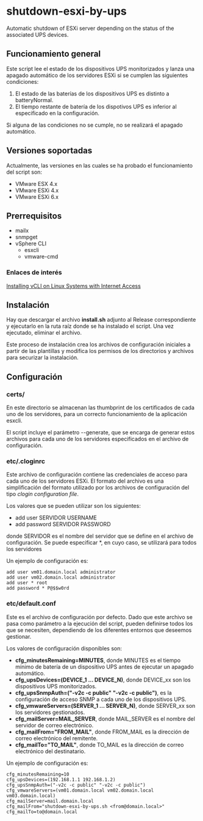 # shutdown-esxi-by-ups

Automatic shutdown of ESXi server depending on the status of the associated UPS devices.

## Funcionamiento general

Este script lee el estado de los dispositivos UPS monitorizados y lanza una apagado automático de los servidores ESXi si se cumplen las siguientes condiciones:

1. El estado de las baterías de los dispositivos UPS es distinto a batteryNormal.
2. El tiempo restante de batería de los dispotivos UPS es inferior al especificado en la configuración.

Si alguna de las condiciones no se cumple, no se realizará el apagado automático.

## Versiones soportadas

Actualmente, las versiones en las cuales se ha probado el funcionamiento del script son:

- VMware ESX 4.x
- VMware ESXi 4.x
- VMware ESXi 6.x

## Prerrequisitos

- mailx
- snmpget
- vSphere CLI
  - esxcli
  - vmware-cmd

### Enlaces de interés

[Installing vCLI on Linux Systems with Internet Access](https://pubs.vmware.com/vsphere-6-0/index.jsp?topic=%2Fcom.vmware.vcli.getstart.doc%2Fcli_install.4.5.html)

## Instalación

Hay que descargar el archivo **install.sh** adjunto al Release correspondiente y ejecutarlo en la ruta raíz donde se ha instalado el script. Una vez ejecutado, eliminar el archivo.

Este proceso de instalación crea los archivos de configuración iniciales a partir de las plantillas y modifica los permisos de los directorios y archivos para securizar la instalación.

## Configuración

### certs/

En este directorio se almacenan las thumbprint de los certificados de cada uno de los servidores, para un correcto funcionamiento de la aplicación esxcli.

El script incluye el parámetro --generate, que se encarga de generar estos archivos para cada uno de los servidores especificados en el archivo de configuración.

### etc/.cloginrc

Este archivo de configuración contiene las credenciales de acceso para cada uno de los servidores ESXi. El formato del archivo es una simplificación del formato utilizado por los archivos de configuración del tipo *clogin configuration file*.

Los valores que se pueden utilizar son los siguientes:

- add user SERVIDOR USERNAME
- add password SERVIDOR PASSWORD

donde SERVIDOR es el nombre del servidor que se define en el archivo de configuración. Se puede especificar *, en cuyo caso, se utilizará para todos los servidores

Un ejemplo de configuración es:

```
add user vm01.domain.local administrator
add user vm02.domain.local administrator
add user * root
add password * P@$$w0rd
```

### etc/default.conf

Este es el archivo de configuración por defecto. Dado que este archivo se pasa como parámetro a la ejecución del script, pueden definirse todos los que se necesiten, dependiendo de los diferentes entornos que deseemos gestionar.

Los valores de configuración disponibles son:

- **cfg_minutesRemaining=MINUTES**, donde MINUTES es el tiempo mínimo de batería de un dispositivo UPS antes de ejecutar un apagado automático.
- **cfg_upsDevices=(DEVICE_1 ... DEVICE_N)**, donde DEVICE_xx son los dispositivos UPS monitorizados.
- **cfg_upsSnmpAuth=("-v2c -c public" "-v2c -c public")**, es la configuración de acceso SNMP a cada uno de los dispositivos UPS.
- **cfg_vmwareServers=(SERVER_1 ... SERVER_N)**, donde SERVER_xx son los servidores gestionados.
- **cfg_mailServer=MAIL_SERVER**, donde MAIL_SERVER es el nombre del servidor de correo electrónico.
- **cfg_mailFrom="FROM_MAIL"**, donde FROM_MAIL es la dirección de correo electrónico del remitente.
- **cfg_mailTo="TO_MAIL"**, donde TO_MAIL es la dirección de correo electrónico del destinatario.

Un ejemplo de configuración es:

```
cfg_minutesRemaining=10
cfg_upsDevices=(192.168.1.1 192.168.1.2)
cfg_upsSnmpAuth=("-v2c -c public" "-v2c -c public")
cfg_vmwareServers=(vm01.domain.local vm02.domain.local vm03.domain.local)
cfg_mailServer=mail.domain.local
cfg_mailFrom="shutdown-esxi-by-ups.sh <from@domain.local>"
cfg_mailTo=to@domain.local
```
